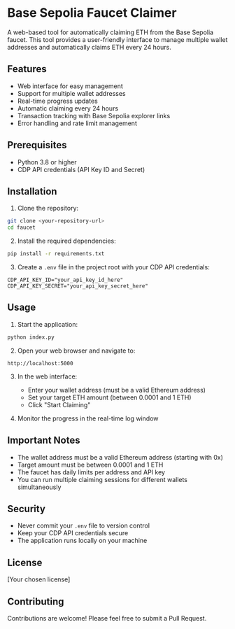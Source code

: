 # Base Sepolia Faucet Claimer

A web-based tool for automatically claiming ETH from the Base Sepolia faucet. This tool provides a user-friendly interface to manage multiple wallet addresses and automatically claims ETH every 24 hours.

## Features

- Web interface for easy management
- Support for multiple wallet addresses
- Real-time progress updates
- Automatic claiming every 24 hours
- Transaction tracking with Base Sepolia explorer links
- Error handling and rate limit management

## Prerequisites

- Python 3.8 or higher
- CDP API credentials (API Key ID and Secret)

## Installation

1. Clone the repository:
```bash
git clone <your-repository-url>
cd faucet
```

2. Install the required dependencies:
```bash
pip install -r requirements.txt
```

3. Create a `.env` file in the project root with your CDP API credentials:
```
CDP_API_KEY_ID="your_api_key_id_here"
CDP_API_KEY_SECRET="your_api_key_secret_here"
```

## Usage

1. Start the application:
```bash
python index.py
```

2. Open your web browser and navigate to:
```
http://localhost:5000
```

3. In the web interface:
   - Enter your wallet address (must be a valid Ethereum address)
   - Set your target ETH amount (between 0.0001 and 1 ETH)
   - Click "Start Claiming"

4. Monitor the progress in the real-time log window

## Important Notes

- The wallet address must be a valid Ethereum address (starting with 0x)
- Target amount must be between 0.0001 and 1 ETH
- The faucet has daily limits per address and API key
- You can run multiple claiming sessions for different wallets simultaneously

## Security

- Never commit your `.env` file to version control
- Keep your CDP API credentials secure
- The application runs locally on your machine

## License

[Your chosen license]

## Contributing

Contributions are welcome! Please feel free to submit a Pull Request. 